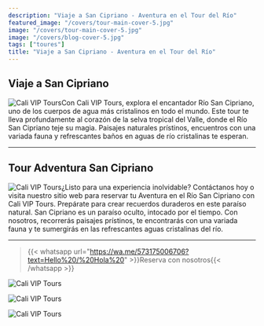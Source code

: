 ```yaml
---
description: "Viaje a San Cipriano - Aventura en el Tour del Río"
featured_image: "/covers/tour-main-cover-5.jpg"
image: "/covers/tour-main-cover-5.jpg"
image: "/covers/blog-cover-5.jpg"
tags: ["toures"]
title: "Viaje a San Cipriano - Aventura en el Tour del Río"
---
```


## Viaje a San Cipriano

![Cali VIP Tours](/images/tour-entry-17.jpg)Con Cali VIP Tours, explora el encantador Río San Cipriano, uno de los cuerpos de agua más cristalinos en todo el mundo. Este tour te lleva profundamente al corazón de la selva tropical del Valle, donde el Río San Cipriano teje su magia. Paisajes naturales prístinos, encuentros con una variada fauna y refrescantes baños en aguas de río cristalinas te esperan.

---

## Tour Adventura San Cipriano

![Cali VIP Tours](/images/tour-entry-18.jpg)¿Listo para una experiencia inolvidable? Contáctanos hoy o visita nuestro sitio web para reservar tu Aventura en el Río San Cipriano con Cali VIP Tours. Prepárate para crear recuerdos duraderos en este paraíso natural. San Cipriano es un paraíso oculto, intocado por el tiempo. Con nosotros, recorrerás paisajes prístinos, te encontrarás con una variada fauna y te sumergirás en las refrescantes aguas cristalinas del río.

---

> {{< whatsapp url="https://wa.me/573175006706?text=Hello%20/%20Hola%20" >}}Reserva con nosotros{{< /whatsapp >}}

![Cali VIP Tours](https://images.pexels.com/photos/5368886/pexels-photo-5368886.jpeg?auto=compress&cs=tinysrgb&w=1260&h=750&dpr=1)

![Cali VIP Tours](https://images.pexels.com/photos/7082673/pexels-photo-7082673.jpeg?auto=compress&cs=tinysrgb&w=1260&h=750&dpr=1)

![Cali VIP Tours](https://images.pexels.com/photos/6438969/pexels-photo-6438969.jpeg?auto=compress&cs=tinysrgb&w=1260&h=750&dpr=1)
